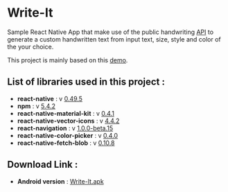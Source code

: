 # Write-It
Sample React Native App that make use of the public handwriting [API](https://handwriting.io) to generate a custom handwritten text from input text, size, style and color of the your choice.

This project is mainly based on this [demo](https://handwriting.io/demo).

## List of libraries used in this project :

- **react-native** : v [0.49.5](https://github.com/facebook/react-native)
- **npm** : v [5.4.2](https://github.com/npm/npm)
- **react-native-material-kit** : v [0.4.1](https://github.com/xinthink/react-native-material-kit)
- **react-native-vector-icons** : v [4.4.2](https://github.com/oblador/react-native-vector-icons)
- **react-navigation** : v [1.0.0-beta.15](https://github.com/react-community/react-navigation)
- **react-native-color-picker** : v [0.4.0](https://github.com/instea/react-native-color-picker)
- **react-native-fetch-blob** : v [0.10.8](https://github.com/wkh237/react-native-fetch-blob)

## Download Link :

- **Android version** : [Write-It.apk](https://drive.google.com/file/d/1n2KqVzVjuqWblzh3Q1i7LP_lacid86Wb/view?usp=sharing)

